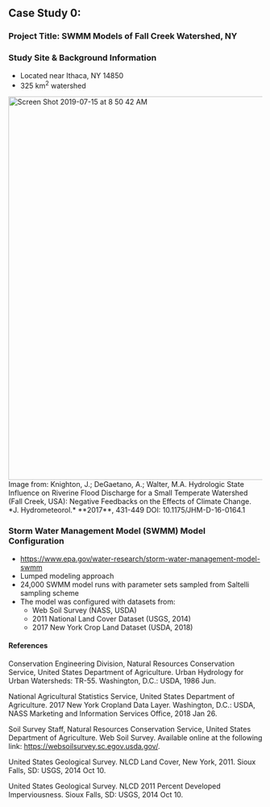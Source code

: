 ## Case Study 0: 

### Project Title: SWMM Models of Fall Creek Watershed, NY

### Study Site & Background Information
- Located near Ithaca, NY 14850
- 325 km<sup>2</sup> watershed 

<img width="761" alt="Screen Shot 2019-07-15 at 8 50 42 AM" src="https://user-images.githubusercontent.com/20464090/61222040-73122e80-a6df-11e9-915b-8bf5410988f8.png">
Image from: Knighton, J.; DeGaetano, A.; Walter, M.A. Hydrologic State Influence on Riverine Flood Discharge for a Small Temperate Watershed (Fall Creek, USA): Negative Feedbacks on the Effects of Climate Change. *J. Hydrometeorol.* **2017**, 431-449 DOI: 10.1175/JHM-D-16-0164.1 

### Storm Water Management Model (SWMM) Model Configuration
- https://www.epa.gov/water-research/storm-water-management-model-swmm
- Lumped modeling approach
- 24,000 SWMM model runs with parameter sets sampled from Saltelli sampling scheme
- The model was configured with datasets from:
  - Web Soil Survey (NASS, USDA)
  - 2011 National Land Cover Dataset (USGS, 2014)
  - 2017 New York Crop Land Dataset (USDA, 2018)

#### References
Conservation Engineering Division, Natural Resources Conservation Service, United States Department of Agriculture. Urban Hydrology for Urban Watersheds: TR-55. Washington, D.C.: USDA, 1986 Jun.

National Agricultural Statistics Service, United States Department of Agriculture. 2017 New York Cropland Data Layer. Washington, D.C.: USDA, NASS Marketing and Information Services Office, 2018 Jan 26.

Soil Survey Staff, Natural Resources Conservation Service, United States Department of Agriculture. Web Soil Survey. Available online at the following link: https://websoilsurvey.sc.egov.usda.gov/.

United States Geological Survey. NLCD Land Cover, New York, 2011. Sioux Falls, SD: USGS, 2014 Oct 10.

United States Geological Survey. NLCD 2011 Percent Developed Imperviousness. Sioux Falls, SD: USGS, 2014 Oct 10.

